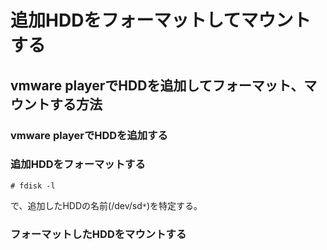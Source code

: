 # 追加HDDをフォーマットしてマウントする
## vmware playerでHDDを追加してフォーマット、マウントする方法
### vmware playerでHDDを追加する

### 追加HDDをフォーマットする
```
# fdisk -l
```
で、追加したHDDの名前(/dev/sd`*`)を特定する。

### フォーマットしたHDDをマウントする
 
